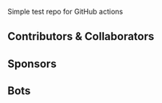 Simple test repo for GitHub actions

## Contributors & Collaborators

<!-- readme: collaborators,contributors -start -->
<!-- readme: collaborators,contributors -end -->

## Sponsors

<!-- readme: sponsors -start -->
<!-- readme: sponsors -end -->

## Bots

<!-- readme: bots -start -->
<!-- readme: bots -end -->